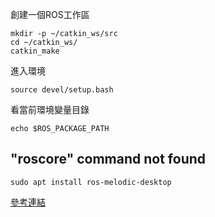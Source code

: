 創建一個ROS工作區

    mkdir -p ~/catkin_ws/src
    cd ~/catkin_ws/
    catkin_make

進入環境

    source devel/setup.bash

看當前環境變量目錄

    echo $ROS_PACKAGE_PATH



## "roscore" command not found

    sudo apt install ros-melodic-desktop

[參考連結](https://codeleading.com/article/42014334083/)

